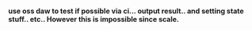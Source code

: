 #### use oss daw to test if possible via ci... output result.. and setting state stuff.. etc.. However this is impossible since scale.
